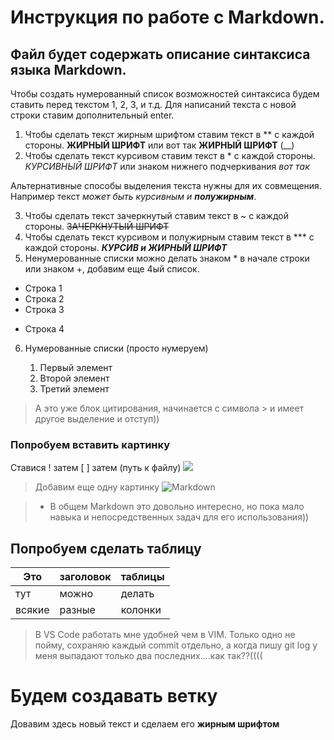 # Инструкция по работе с Markdown.
## Файл будет содержать описание синтаксиса языка Markdown.

Чтобы создать нумерованный список возможностей синтаксиса будем ставить перед текстом 1, 2, 3, и т.д.
Для написаний текста с новой строки ставим дополнительный enter.

1. Чтобы сделать текст жирным шрифтом ставим текст в ** с каждой стороны. 
**ЖИРНЫЙ ШРИФТ** или вот так __ЖИРНЫЙ ШРИФТ__ (__)
2. Чтобы сделать текст курсивом ставим текст в * с каждой стороны. *КУРСИВНЫЙ ШРИФТ* или знаком нижнего подчеркивания _вот так_

Альтернативные способы выделения текста нужны для их совмещения. Например текст _может быть курсивным и **полужирным**_.

3. Чтобы сделать текст зачеркнутый ставим текст в ~ с каждой стороны. ~~ЗАЧЕРКНУТЫЙ ШРИФТ~~
4. Чтобы сделать текст курсивом и полужирным ставим текст в *** с каждой стороны. ***КУРСИВ и ЖИРНЫЙ ШРИФТ***
5. Ненумерованные списки можно делать знаком *  в начале строки или знаком +, добавим еще 4ый список.
* Строка 1
* Строка 2
* Строка 3
+ Строка 4
6. Нумерованные списки (просто нумеруем)

    1. Первый элемент
    2. Второй элемент
    3. Третий элемент 

>А это уже блок цитирования, начинается с символа > и имеет другое выделение и отступ))

### Попробуем вставить картинку 

Ставися ! затем [ ] затем (путь к файлу)
![](https://static.dir.bg/uploads/images/2020/03/06/2138371/1920x1080.jpg?_=1609249872)

> Добавим еще одну картинку
![Markdown](https://miro.medium.com/max/900/1*sSi5LWkfxZHNVuDLs2j2ug.png)

> * В общем Markdown это довольно интересно, но пока мало навыка и непосредственных задач для его использования))

## Попробуем сделать таблицу
|Это       |заголовок   |таблицы|
|----------|-----------|------------|
|тут     |можно       |делать        |
|всякие|разные   |колонки|

> В VS Code работать мне удобней чем в VIM. Только одно не пойму, сохраняю каждый commit отдельно, а когда пишу git log  у меня выпадают только два последних....как так??((((


# Будем создавать ветку

Довавим здесь новый текст и сделаем его **жирным шрифтом**
